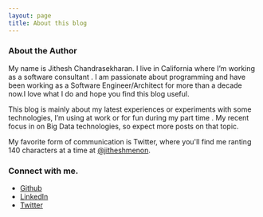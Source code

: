 ```yaml
---
layout: page
title: About this blog
---
```



### About the Author  

My name is Jithesh Chandrasekharan. I  live in  California where I’m working as a software consultant . I am passionate about programming and have been working as a Software Engineer/Architect for more than a decade now.I love what I do and hope you find this blog useful.  

This blog is mainly about my latest experiences or experiments with some technologies, I’m using at work or for fun during my part time . My recent focus in on Big Data technologies, so expect more posts on that topic. 

My favorite form of communication is Twitter, where you'll find me ranting 140 characters at a time at [@jitheshmenon](https://twitter.com/jitheshmenon "my twitter profile").  

### Connect with me.
<ul class="social">
    <li><a href="https://github.com/GitJit?tab=repositories" title="Github repo" class="github">Github</a></li>
    <li><a href="http://www.linkedin.com" title="linked in" class="linked">LinkedIn</a></li>
    <li><a href="https://twitter.com/JitheshMenon" title="my twitter profile" class="twitter">Twitter</a></li>
</ul>

 
